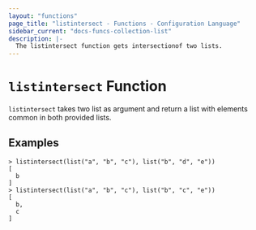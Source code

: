 ```yaml
---
layout: "functions"
page_title: "listintersect - Functions - Configuration Language"
sidebar_current: "docs-funcs-collection-list"
description: |-
  The listintersect function gets intersectionof two lists.
---
```


# `listintersect` Function

`listintersect` takes two list as argument and return a list with elements common in both provided lists.

## Examples

```
> listintersect(list("a", "b", "c"), list("b", "d", "e"))
[
  b
]
> listintersect(list("a", "b", "c"), list("b", "c", "e"))
[
  b,
  c
]
```

